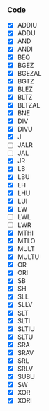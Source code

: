 ### Code

- [x] ADDIU
- [x] ADDU
- [x] AND
- [x] ANDI
- [x] BEQ
- [x] BGEZ
- [x] BGEZAL
- [x] BGTZ
- [x] BLEZ
- [x] BLTZ
- [x] BLTZAL
- [x] BNE
- [x] DIV
- [x] DIVU
- [x] J
- [ ] JALR
- [ ] JAL
- [x] JR
- [x] LB
- [x] LBU
- [x] LH
- [x] LHU
- [x] LUI
- [x] LW
- [ ] LWL
- [ ] LWR
- [x] MTHI
- [x] MTLO
- [x] MULT
- [x] MULTU
- [x] OR
- [x] ORI
- [x] SB
- [x] SH
- [x] SLL
- [x] SLLV
- [x] SLT
- [x] SLTI
- [x] SLTIU
- [x] SLTU
- [x] SRA
- [x] SRAV
- [x] SRL
- [x] SRLV
- [x] SUBU
- [x] SW
- [x] XOR
- [x] XORI
